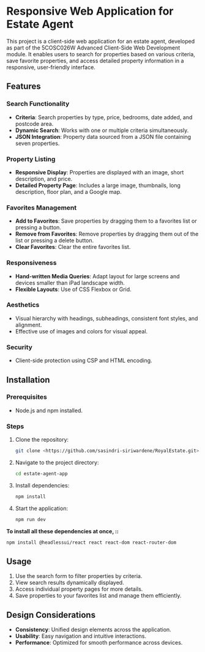 # Responsive Web Application for Estate Agent

This project is a client-side web application for an estate agent, developed as part of the 5COSC026W Advanced Client-Side Web Development module. It enables users to search for properties based on various criteria, save favorite properties, and access detailed property information in a responsive, user-friendly interface.

## Features

### Search Functionality
- **Criteria**: Search properties by type, price, bedrooms, date added, and postcode area.
- **Dynamic Search**: Works with one or multiple criteria simultaneously.
- **JSON Integration**: Property data sourced from a JSON file containing seven properties.

### Property Listing
- **Responsive Display**: Properties are displayed with an image, short description, and price.
- **Detailed Property Page**: Includes a large image, thumbnails, long description, floor plan, and a Google map.

### Favorites Management
- **Add to Favorites**: Save properties by dragging them to a favorites list or pressing a button.
- **Remove from Favorites**: Remove properties by dragging them out of the list or pressing a delete button.
- **Clear Favorites**: Clear the entire favorites list.

### Responsiveness
- **Hand-written Media Queries**: Adapt layout for large screens and devices smaller than iPad landscape width.
- **Flexible Layouts**: Use of CSS Flexbox or Grid.

### Aesthetics
- Visual hierarchy with headings, subheadings, consistent font styles, and alignment.
- Effective use of images and colors for visual appeal.

### Security
- Client-side protection using CSP and HTML encoding.

## Installation

### Prerequisites
- Node.js and npm installed.

### Steps
1. Clone the repository:
   ```bash
   git clone <https://github.com/sasindri-siriwardene/RoyalEstate.git>
   ```
2. Navigate to the project directory:
   ```bash
   cd estate-agent-app
   ```
3. Install dependencies:
   ```bash
   npm install
   ```
4. Start the application:
   ```bash
   npm run dev
   ```

**To install all these dependencies at once, ::**

 ```bash
npm install @headlessui/react react react-dom react-router-dom
```


## Usage
1. Use the search form to filter properties by criteria.
2. View search results dynamically displayed.
3. Access individual property pages for more details.
4. Save properties to your favorites list and manage them efficiently.


## Design Considerations
- **Consistency**: Unified design elements across the application.
- **Usability**: Easy navigation and intuitive interactions.
- **Performance**: Optimized for smooth performance across devices.


